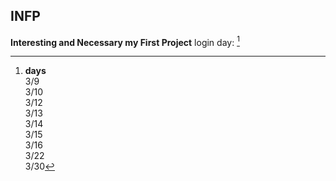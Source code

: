 ## INFP
**Interesting and Necessary my First Project**
login day: [^1]

[^1]: **days**\
  3/9\
  3/10\
  3/12\
  3/13\
  3/14\
  3/15\
  3/16\
  3/22\
  3/30


